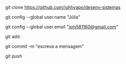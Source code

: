 git clone https://github.com/juhhvapo/desenv-sistemas

git config --global user.name "Júlia"

git config --global user.email "jsm581160@gmail.com"

git add .

git commit -m "escreva a mensagem"

git push
